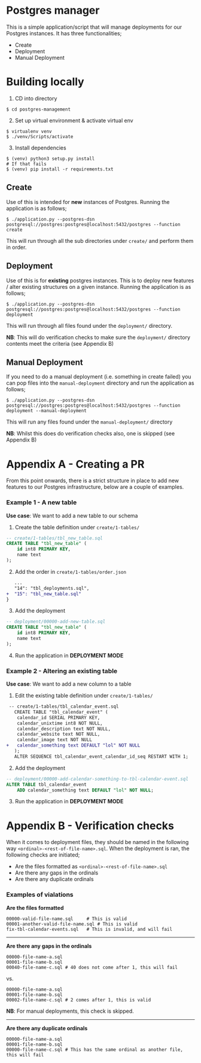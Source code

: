 # Postgres manager

This is a simple application/script that will manage deployments for our Postgres instances. It has three functionalities;
- Create
- Deployment
- Manual Deployment

# Building locally

1. CD into directory
```
$ cd postgres-management
```

2. Set up virtual environment & activate virtual env
```
$ virtualenv venv
$ ./venv/Scripts/activate
```

3. Install dependencies
```
$ (venv) python3 setup.py install
# If that fails
$ (venv) pip install -r requirements.txt
```

## Create

Use of this is intended for **new** instances of Postgres. Running the application is as follows;
```
$ ./application.py --postgres-dsn postgresql://postgres:postgres@localhost:5432/postgres --function create
```

This will run through all the sub directories under `create/` and perform them in order.

## Deployment

Use of this is for **existing** postgres instances. This is to deploy new features / alter existing structures on a given instance. Running the application is as follows;
```
$ ./application.py --postgres-dsn postgresql://postgres:postgres@localhost:5432/postgres --function deployment
```

This will run through all files found under the `deployment/` directory.  

**NB**: This will do verification checks to make sure the `deployment/` directory contents meet the criteria (see Appendix B)

## Manual Deployment

If you need to do a manual deployment (i.e. something in create failed) you can pop files into the `manual-deployment` directory and run the application as follows;
```
$ ./application.py --postgres-dsn postgresql://postgres:postgres@localhost:5432/postgres --function deployment --manual-deployment
```

This will run any files found under the `manual-deployment/` directory

**NB**: Whilst this does do verification checks also, one is skipped (see Appendix B)

# Appendix A - Creating a PR

From this point onwards, there is a strict structure in place to add new features to our Postgres infrastructure, below are a couple of examples.

### Example 1 - A new table

**Use case**: We want to add a new table to our schema

1. Create the table definition under `create/1-tables/`

```sql
-- create/1-tables/tbl_new_table.sql
CREATE TABLE "tbl_new_table" (
    id int8 PRIMARY KEY,
    name text
);
```

2. Add the order in `create/1-tables/order.json`
```diff
   ...
   "14": "tbl_deployments.sql",
+  "15": "tbl_new_table.sql"
}
```

3. Add the deployment
```sql
-- deployment/00000-add-new-table.sql
CREATE TABLE "tbl_new_table" (
    id int8 PRIMARY KEY,
    name text
);
```

4. Run the application in **DEPLOYMENT MODE**

### Example 2 - Altering an existing table

**Use case**: We want to add a new column to a table

1. Edit the existing table definition under `create/1-tables/`

```diff
 -- create/1-tables/tbl_calendar_event.sql
   CREATE TABLE "tbl_calendar_event" (
   	calendar_id SERIAL PRIMARY KEY,
   	calendar_unixtime int8 NOT NULL,
   	calendar_description text NOT NULL,
   	calendar_website text NOT NULL,
   	calendar_image text NOT NULL
+	calendar_something text DEFAULT "lol" NOT NULL
   );
   ALTER SEQUENCE tbl_calendar_event_calendar_id_seq RESTART WITH 1;
```

2. Add the deployment
```sql
-- deployment/00000-add-calendar-something-to-tbl-calendar-event.sql
ALTER TABLE tbl_calendar_event
	ADD calendar_something text DEFAULT "lol" NOT NULL;
```

3. Run the application in **DEPLOYMENT MODE**

# Appendix B - Verification checks

When it comes to deployment files, they should be named in the following way `<ordinal>-<rest-of-file-name>.sql`. When the deployment is ran, the following checks are initiated;
- Are the files formatted as `<ordinal>-<rest-of-file-name>.sql`
- Are there any gaps in the ordinals
- Are there any duplicate ordinals

### Examples of vialations

**Are the files formatted**

```
00000-valid-file-name.sql	  # This is valid
00001-another-valid-file-name.sql # This is valid
fix-tbl-calendar-events.sql	  # This is invalid, and will fail
```

---

**Are there any gaps in the ordinals**

```
00000-file-name-a.sql
00001-file-name-b.sql
00040-file-name-c.sql # 40 does not come after 1, this will fail
```
vs.
```
00000-file-name-a.sql
00001-file-name-b.sql
00002-file-name-c.sql # 2 comes after 1, this is valid
```
**NB**: For manual deployments, this check is skipped.

---

**Are there any duplicate ordinals**

```
00000-file-name-a.sql
00001-file-name-b.sql
00000-file-name-c.sql # This has the same ordinal as another file, this will fail
```

